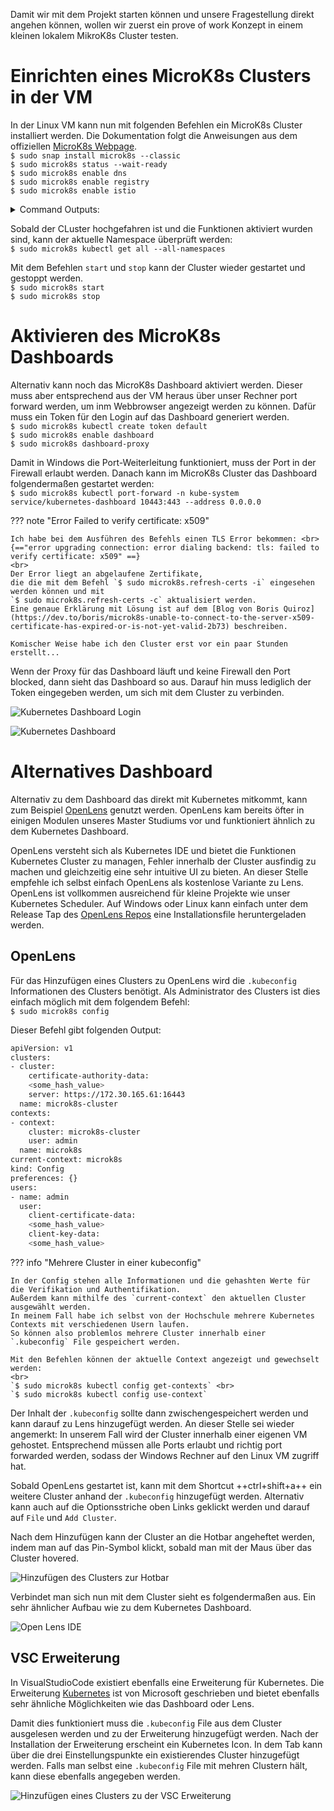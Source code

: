 Damit wir mit dem Projekt starten können und unsere Fragestellung direkt angehen können, 
wollen wir zuerst ein prove of work Konzept in einem kleinen lokalem MikroK8s Cluster testen. 

# Einrichten eines MicroK8s Clusters in der VM

In der Linux VM kann nun mit folgenden Befehlen ein MicroK8s Cluster installiert werden. 
Die Dokumentation folgt die Anweisungen aus dem offiziellen [MicroK8s Webpage](https://microk8s.io/docs/getting-started).
<br>
`$ sudo snap install microk8s --classic` <br>
`$ sudo microk8s status --wait-ready` <br>
`$ sudo microk8s enable dns` <br>
`$ sudo microk8s enable registry` <br>
`$ sudo microk8s enable istio` <br>


<details>
<summary>Command Outputs:</summary>

```bash
ubuntu@microk8s-vm:~$ sudo snap install microk8s --classic
2024-09-25T23:22:39Z INFO Waiting for automatic snapd restart...
microk8s (1.30/stable) v1.30.4 from Canonical✓ installed
```

```bash
ubuntu@microk8s-vm:~$ sudo microk8s status --wait-ready
microk8s is running
high-availability: no
  datastore master nodes: 127.0.0.1:19001
  datastore standby nodes: none
addons:
    ...
```

```bash
ubuntu@microk8s-vm:~$ sudo microk8s enable dns
Infer repository core for addon dns
Addon core/dns is already enabled
```

```bash
ubuntu@microk8s-vm:~$ sudo microk8s enable registry
Infer repository core for addon registry
Infer repository core for addon hostpath-storage
Enabling default storage class.
WARNING: Hostpath storage is not suitable for production environments.
         A hostpath volume can grow beyond the size limit set in the volume claim manifest.
deployment.apps/hostpath-provisioner created
storageclass.storage.k8s.io/microk8s-hostpath created
serviceaccount/microk8s-hostpath created
clusterrole.rbac.authorization.k8s.io/microk8s-hostpath created
clusterrolebinding.rbac.authorization.k8s.io/microk8s-hostpath created
Storage will be available soon.
The registry will be created with the size of 20Gi.
Default storage class will be used.
namespace/container-registry created
persistentvolumeclaim/registry-claim created
deployment.apps/registry created
service/registry created
configmap/local-registry-hosting configured
```

```bash
ubuntu@microk8s-vm:~$ sudo microk8s enable istio
Addon istio was not found in any repository
To use the community maintained flavor enable the respective repository:

    microk8s enable community
```

</details>

Sobald der CLuster hochgefahren ist 
und die Funktionen aktiviert wurden sind, 
kann der aktuelle Namespace überprüft werden: <br>
`$ sudo microk8s kubectl get all --all-namespaces` 

Mit dem Befehlen `start` und `stop` kann der Cluster wieder gestartet und gestoppt werden. <br>
`$ sudo microk8s start` <br>
`$ sudo microk8s stop` <br>

# Aktivieren des MicroK8s Dashboards 

Alternativ kann noch das MicroK8s Dashboard aktiviert werden. 
Dieser muss aber entsprechend aus der VM heraus über unser Rechner port forward werden, 
um inm Webbrowser angezeigt werden zu können.
Dafür muss ein Token für den Login auf das Dashboard generiert werden. 
<br>
`$ sudo microk8s kubectl create token default` <br>
`$ sudo microk8s enable dashboard` <br>
`$ sudo microk8s dashboard-proxy` <br>

Damit in Windows die Port-Weiterleitung funktioniert, 
muss der Port in der Firewall erlaubt werden.
Danach kann im MicroK8s Cluster das Dashboard folgendermaßen gestartet werden:
<br>
`$ sudo microk8s kubectl port-forward -n kube-system service/kubernetes-dashboard 10443:443 --address 0.0.0.0`

??? note "Error Failed to verify certificate: x509"

    Ich habe bei dem Ausführen des Befehls einen TLS Error bekommen: <br>
    {=="error upgrading connection: error dialing backend: tls: failed to verify certificate: x509" ==}
    <br>
    Der Error liegt an abgelaufene Zertifikate, 
    die die mit dem Befehl `$ sudo microk8s.refresh-certs -i` eingesehen werden können und mit 
    `$ sudo microk8s.refresh-certs -c` aktualisiert werden. 
    Eine genaue Erklärung mit Lösung ist auf dem [Blog von Boris Quiroz](https://dev.to/boris/microk8s-unable-to-connect-to-the-server-x509-certificate-has-expired-or-is-not-yet-valid-2b73) beschreiben.

    Komischer Weise habe ich den Cluster erst vor ein paar Stunden erstellt...


Wenn der Proxy für das Dashboard läuft und keine Firewall den Port blocked, 
dann sieht das Dashboard so aus. 
Darauf hin muss lediglich der Token eingegeben werden, 
um sich mit dem Cluster zu verbinden. 

![Kubernetes Dashboard Login](../assets/images/kubernetes_dashboard_login.png) 

![Kubernetes Dashboard](../assets/images/kubernetes_dashboard.png)

# Alternatives Dashboard

Alternativ zu dem Dashboard das direkt mit Kubernetes mitkommt, 
kann zum Beispiel [OpenLens](https://github.com/lensapp/lens#readme) genutzt werden. 
OpenLens kam bereits öfter in einigen Modulen unseres Master Studiums vor und 
funktioniert ähnlich zu dem Kubernetes Dashboard.   

OpenLens versteht sich als Kubernetes IDE und 
bietet die Funktionen Kubernetes Cluster zu managen, Fehler innerhalb der Cluster ausfindig zu machen und 
gleichzeitig eine sehr intuitive UI zu bieten. 
An dieser Stelle empfehle ich selbst einfach OpenLens als kostenlose Variante zu Lens. 
OpenLens ist vollkommen ausreichend für kleine Projekte wie unser Kubernetes Scheduler. 
Auf Windows oder Linux kann einfach unter dem Release Tap des [OpenLens Repos](https://github.com/MuhammedKalkan/OpenLens/releases) eine Installationsfile heruntergeladen werden.

## OpenLens

Für das Hinzufügen eines Clusters zu OpenLens wird die `.kubeconfig` Informationen des Clusters benötigt. 
Als Administrator des Clusters ist dies einfach möglich mit dem folgendem Befehl: 
<br>
`$ sudo microk8s config`

Dieser Befehl gibt folgenden Output: 

```bash
apiVersion: v1
clusters:
- cluster:
    certificate-authority-data: 
    <some_hash_value>
    server: https://172.30.165.61:16443
  name: microk8s-cluster
contexts:
- context:
    cluster: microk8s-cluster
    user: admin
  name: microk8s
current-context: microk8s
kind: Config
preferences: {}
users:
- name: admin
  user:
    client-certificate-data: 
    <some_hash_value>
    client-key-data: 
    <some_hash_value>
```

??? info "Mehrere Cluster in einer kubeconfig"

    In der Config stehen alle Informationen und die gehashten Werte für die Verifikation und Authentifikation. 
    Außerdem kann mithilfe des `current-context` den aktuellen Cluster ausgewählt werden. 
    In meinem Fall habe ich selbst von der Hochschule mehrere Kubernetes Contexts mit verschiedenen Usern laufen. 
    So können also problemlos mehrere Cluster innerhalb einer `.kubeconfig` File gespeichert werden. 

    Mit den Befehlen können der aktuelle Context angezeigt und gewechselt werden:
    <br>
    `$ sudo microk8s kubectl config get-contexts` <br>
    `$ sudo microk8s kubectl config use-context`

Der Inhalt der `.kubeconfig` sollte dann zwischengespeichert werden und kann darauf zu Lens hinzugefügt werden. 
An dieser Stelle sei wieder angemerkt: In unserem Fall wird der Cluster innerhalb einer eigenen VM gehostet. Entsprechend müssen alle Ports erlaubt und richtig port forwarded werden, sodass der Windows Rechner auf den Linux VM zugriff hat.

Sobald OpenLens gestartet ist, 
kann mit dem Shortcut ++ctrl+shift+a++ ein weitere Cluster anhand der `.kubeconfig` hinzugefügt werden. 
Alternativ kann auch auf die Optionsstriche oben Links geklickt werden und darauf auf `File` und `Add Cluster`. 

Nach dem Hinzufügen kann der Cluster an die Hotbar angeheftet werden, 
indem man auf das Pin-Symbol klickt, 
sobald man mit der Maus über das Cluster hovered.

![Hinzufügen des Clusters zur Hotbar](../assets/images/add_to_hotbar.png)

Verbindet man sich nun mit dem Cluster sieht es folgendermaßen aus.
Ein sehr ähnlicher Aufbau wie zu dem Kubernetes Dashboard. 

![Open Lens IDE](../assets/images/open_lens.png)

## VSC Erweiterung

In VisualStudioCode existiert ebenfalls eine Erweiterung für Kubernetes. 
Die Erweiterung [Kubernetes](https://github.com/vscode-kubernetes-tools/vscode-kubernetes-tools) 
ist von Microsoft geschrieben und bietet ebenfalls sehr ähnliche Möglichkeiten wie das Dashboard oder Lens. 

Damit dies funktioniert muss die `.kubeconfig` File aus dem Cluster ausgelesen werden und 
zu der Erweiterung hinzugefügt werden. 
Nach der Installation der Erweiterung erscheint ein Kubernetes Icon. 
In dem Tab kann über die drei Einstellungspunkte ein existierendes Cluster hinzugefügt werden.
Falls man selbst eine `.kubeconfig` File mit mehren Clustern hält, 
kann diese ebenfalls angegeben werden.

![Hinzufügen eines Clusters zu der VSC Erweiterung](../assets/images/add_cluster_to_vsc.png)


